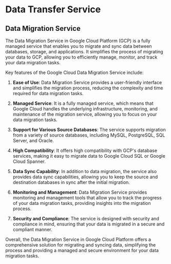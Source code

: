 # Data Transfer Service

## Data Migration Service
The Data Migration Service in Google Cloud Platform (GCP) is a fully managed service that enables you to migrate and sync data between databases, storage, and applications. It simplifies the process of migrating your data to GCP, allowing you to efficiently manage, monitor, and track your data migration tasks.

Key features of the Google Cloud Data Migration Service include:

1. **Ease of Use**: Data Migration Service provides a user-friendly interface and simplifies the migration process, reducing the complexity and time required for data migration tasks.

2. **Managed Service**: It is a fully managed service, which means that Google Cloud handles the underlying infrastructure, monitoring, and maintenance of the migration service, allowing you to focus on your data migration tasks.

3. **Support for Various Source Databases**: The service supports migration from a variety of source databases, including MySQL, PostgreSQL, SQL Server, and Oracle.

4. **High Compatibility**: It offers high compatibility with GCP's database services, making it easy to migrate data to Google Cloud SQL or Google Cloud Spanner.

5. **Data Sync Capability**: In addition to data migration, the service also provides data sync capabilities, allowing you to keep the source and destination databases in sync after the initial migration.

6. **Monitoring and Management**: Data Migration Service provides monitoring and management tools that allow you to track the progress of your data migration tasks, providing insights into the migration process.

7. **Security and Compliance**: The service is designed with security and compliance in mind, ensuring that your data is migrated in a secure and compliant manner.

Overall, the Data Migration Service in Google Cloud Platform offers a comprehensive solution for migrating and syncing data, simplifying the process and providing a managed and secure environment for your data migration tasks.